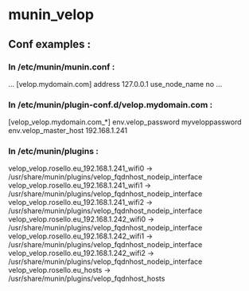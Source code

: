 # munin_velop

## Conf examples :
### In /etc/munin/munin.conf :
...
[velop.mydomain.com]
    address 127.0.0.1
    use_node_name no
...

### In /etc/munin/plugin-conf.d/velop.mydomain.com :
 [velop_velop.mydomain.com_*]
 env.velop_password myveloppassword
 env.velop_master_host 192.168.1.241

### In /etc/munin/plugins :
velop_velop.rosello.eu_192.168.1.241_wifi0 -> /usr/share/munin/plugins/velop_fqdnhost_nodeip_interface
velop_velop.rosello.eu_192.168.1.241_wifi1 -> /usr/share/munin/plugins/velop_fqdnhost_nodeip_interface
velop_velop.rosello.eu_192.168.1.241_wifi2 -> /usr/share/munin/plugins/velop_fqdnhost_nodeip_interface
velop_velop.rosello.eu_192.168.1.242_wifi0 -> /usr/share/munin/plugins/velop_fqdnhost_nodeip_interface
velop_velop.rosello.eu_192.168.1.242_wifi1 -> /usr/share/munin/plugins/velop_fqdnhost_nodeip_interface
velop_velop.rosello.eu_192.168.1.242_wifi2 -> /usr/share/munin/plugins/velop_fqdnhost_nodeip_interface
velop_velop.rosello.eu_hosts -> /usr/share/munin/plugins/velop_fqdnhost_hosts
